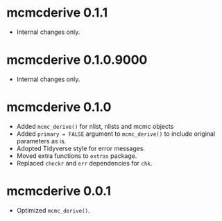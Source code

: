 # mcmcderive 0.1.1

- Internal changes only.


# mcmcderive 0.1.0.9000

- Internal changes only.


# mcmcderive 0.1.0

- Added `mcmc_derive()` for nlist, nlists and mcmc objects
- Added `primary = FALSE` argument to `mcmc_derive()` to include original parameters as is.
- Adopted Tidyverse style for error messages.
- Moved extra functions to `extras` package.
- Replaced `checkr` and `err` dependencies for `chk`.

# mcmcderive 0.0.1

* Optimized `mcmc_derive()`.
